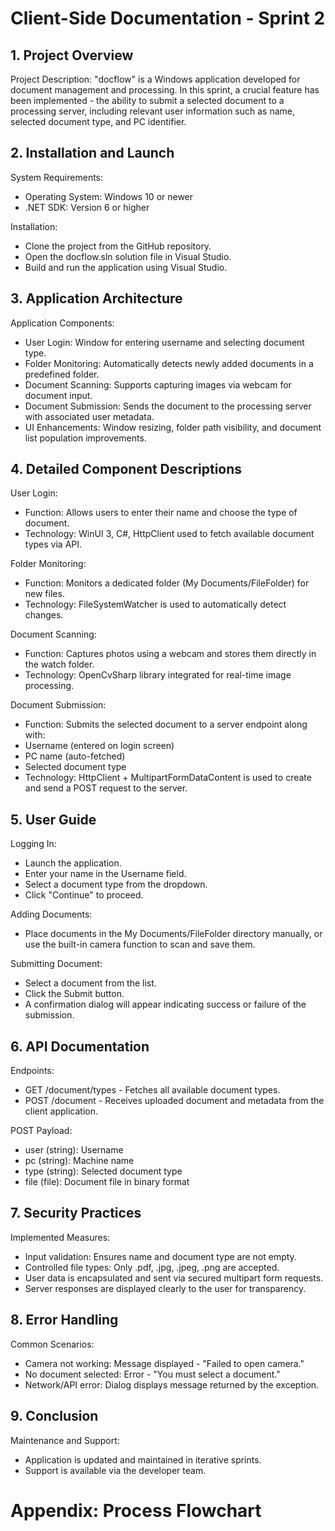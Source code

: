 # Client-Side Documentation - Sprint 2

## 1. Project Overview

Project Description:
"docflow" is a Windows application developed for document management and processing. In this sprint, a
crucial feature has been implemented - the ability to submit a selected document to a processing server,
including relevant user information such as name, selected document type, and PC identifier.

## 2. Installation and Launch

System Requirements:

- Operating System: Windows 10 or newer
- .NET SDK: Version 6 or higher

Installation:

- Clone the project from the GitHub repository.
- Open the docflow.sln solution file in Visual Studio.
- Build and run the application using Visual Studio.

## 3. Application Architecture

Application Components:

- User Login: Window for entering username and selecting document type.
- Folder Monitoring: Automatically detects newly added documents in a predefined folder.
- Document Scanning: Supports capturing images via webcam for document input.
- Document Submission: Sends the document to the processing server with associated user metadata.
- UI Enhancements: Window resizing, folder path visibility, and document list population improvements.

## 4. Detailed Component Descriptions

User Login:

- Function: Allows users to enter their name and choose the type of document.
- Technology: WinUI 3, C#, HttpClient used to fetch available document types via API.

Folder Monitoring:

- Function: Monitors a dedicated folder (My Documents/FileFolder) for new files.
- Technology: FileSystemWatcher is used to automatically detect changes.


Document Scanning:

- Function: Captures photos using a webcam and stores them directly in the watch folder.
- Technology: OpenCvSharp library integrated for real-time image processing.

Document Submission:

- Function: Submits the selected document to a server endpoint along with:
- Username (entered on login screen)
- PC name (auto-fetched)
- Selected document type
- Technology: HttpClient + MultipartFormDataContent is used to create and send a POST request to the
server.

## 5. User Guide

Logging In:

- Launch the application.
- Enter your name in the Username field.
- Select a document type from the dropdown.
- Click "Continue" to proceed.

Adding Documents:

- Place documents in the My Documents/FileFolder directory manually, or use the built-in camera function to
scan and save them.

Submitting Document:

- Select a document from the list.
- Click the Submit button.
- A confirmation dialog will appear indicating success or failure of the submission.

## 6. API Documentation

Endpoints:

- GET /document/types - Fetches all available document types.
- POST /document - Receives uploaded document and metadata from the client application.


POST Payload:

- user (string): Username
- pc (string): Machine name
- type (string): Selected document type
- file (file): Document file in binary format

## 7. Security Practices

Implemented Measures:

- Input validation: Ensures name and document type are not empty.
- Controlled file types: Only .pdf, .jpg, .jpeg, .png are accepted.
- User data is encapsulated and sent via secured multipart form requests.
- Server responses are displayed clearly to the user for transparency.

## 8. Error Handling

Common Scenarios:

- Camera not working: Message displayed - "Failed to open camera."
- No document selected: Error - "You must select a document."
- Network/API error: Dialog displays message returned by the exception.

## 9. Conclusion

Maintenance and Support:

- Application is updated and maintained in iterative sprints.
- Support is available via the developer team.


# Appendix: Process Flowchart



